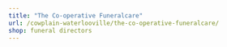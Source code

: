 ```yaml
---
title: "The Co-operative Funeralcare"
url: /cowplain-waterlooville/the-co-operative-funeralcare/
shop: funeral directors
---
```

